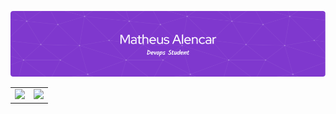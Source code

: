 ![Banner](./profile-purple.png)

<table align="center">
  <tr>
    <td>
      <img src="https://github-readme-stats.vercel.app/api?username=AlencarMatheus&theme=midnight-purple&show_icons=true&hide_border=true&count_private=true" />
    </td>
    <td>
      <img src="https://github-readme-stats.vercel.app/api/top-langs/?username=AlencarMatheus&theme=midnight-purple&show_icons=true&hide_border=true" />
    </td>
  </tr>
</table>
